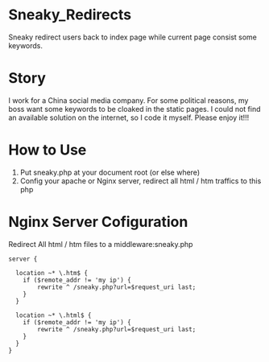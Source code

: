 # Sneaky_Redirects
Sneaky redirect users back to index page while current page consist some keywords.

# Story
I work for a China social media company. For some political reasons, my boss want some keywords to be cloaked in the static pages. I could not find an available solution on the internet, so I code it myself.
Please enjoy it!!!

# How to Use
1. Put sneaky.php at your document root (or else where)
2. Config your apache or Nginx server, redirect all html / htm traffics to this php

# Nginx Server Cofiguration
Redirect All html / htm files to a middleware:sneaky.php

    server {

      location ~* \.htm$ {
        if ($remote_addr != 'my ip') {
            rewrite ^ /sneaky.php?url=$request_uri last;
        }
      }

      location ~* \.html$ {
        if ($remote_addr != 'my ip') {
            rewrite ^ /sneaky.php?url=$request_uri last;
        }
      }
    }
